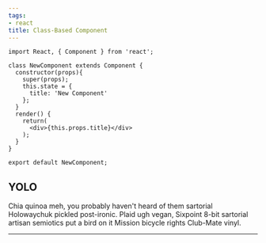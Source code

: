 ```yaml
---
tags:
- react
title: Class-Based Component
---
```


````
import React, { Component } from 'react';

class NewComponent extends Component {
  constructor(props){
    super(props);
    this.state = {
      title: 'New Component'
    };
  }
  render() {
    return(
      <div>{this.props.title}</div>
    );
  }
}

export default NewComponent;
````

## YOLO
Chia quinoa meh, you probably haven't heard of them sartorial Holowaychuk pickled post-ironic. Plaid ugh vegan, Sixpoint 8-bit sartorial artisan semiotics put a bird on it Mission bicycle rights Club-Mate vinyl.

----------
